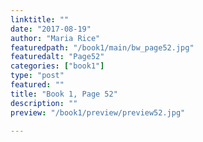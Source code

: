 ```yaml
---
linktitle: ""
date: "2017-08-19"
author: "Maria Rice"
featuredpath: "/book1/main/bw_page52.jpg"
featuredalt: "Page52"
categories: ["book1"]
type: "post"
featured: ""
title: "Book 1, Page 52"
description: ""
preview: "/book1/preview/preview52.jpg"

---
```

